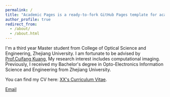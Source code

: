 ```yaml
---
permalink: /
title: "Academic Pages is a ready-to-fork GitHub Pages template for academic personal websites"
author_profile: true
redirect_from: 
  - /about/
  - /about.html
---
```


I'm a third year Master student from College of Optical Science and Engineering, Zhejiang University. I am fortunate to be advised by [Prof.Cuifang Kuang](https://person.zju.edu.cn/cfkuang), My research interest includes computational imaging. Previously, I received my Bachelor's degree in Opto-Electronics Information Science and Engineering from Zhejiang University.



You can find my CV here: [XX's Curriculum Vitae](../assets/Curriculum_Vitae.pdf).

[Email](mailto:wenniecao2ty@gmail.com) 

